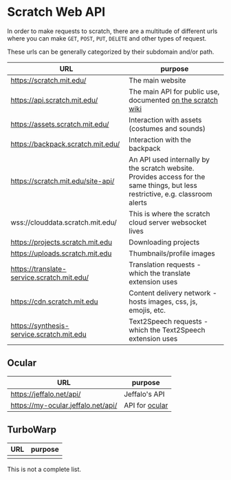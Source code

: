 # Scratch Web API

In order to make requests to scratch, there are a multitude of different urls where you can make
`GET`, `POST`, `PUT`, `DELETE` and other types of request.

These urls can be generally categorized by their subdomain and/or path.

| URL                                        | purpose                                                                                                                         |
|--------------------------------------------|---------------------------------------------------------------------------------------------------------------------------------|
| https://scratch.mit.edu/                   | The main website                                                                                                                |
| https://api.scratch.mit.edu/               | The main API for public use, documented [on the scratch wiki](https://en.scratch-wiki.info/wiki/API)                            |
| https://assets.scratch.mit.edu/            | Interaction with assets (costumes and sounds)                                                                                   |
| https://backpack.scratch.mit.edu/          | Interaction with the backpack                                                                                                   |
| https://scratch.mit.edu/site-api/          | An API used internally by the scratch website. Provides access for the same things, but less restrictive, e.g. classroom alerts |
| wss://clouddata.scratch.mit.edu/           | This is where the scratch cloud server websocket lives                                                                          |
| https://projects.scratch.mit.edu           | Downloading projects                                                                                                            |
| https://uploads.scratch.mit.edu            | Thumbnails/profile images                                                                                                       |
| https://translate-service.scratch.mit.edu/ | Translation requests - which the translate extension uses                                                                       |
| https://cdn.scratch.mit.edu                | Content delivery network - hosts images, css, js, emojis, etc.                                                                  |
| https://synthesis-service.scratch.mit.edu  | Text2Speech requests - which the Text2Speech extension uses                                                                     |

## Ocular

| URL                                | purpose                                       |
|------------------------------------|-----------------------------------------------|
| https://jeffalo.net/api/           | Jeffalo's API                                 |
| https://my-ocular.jeffalo.net/api/ | API for [ocular](https://ocular.jeffalo.net/) |

## TurboWarp

| URL | purpose |
|-----|---------|
|     |         |

This is not a complete list.
